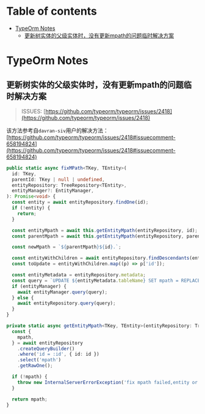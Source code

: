 # Table of contents

- [TypeOrm Notes](#typeorm-notes)
  - [更新树实体的父级实体时，没有更新mpath的问题临时解决方案](更新树实体的父级实体时没有更新mpath的问题临时解决方案)

# TypeOrm Notes

## 更新树实体的父级实体时，没有更新mpath的问题临时解决方案

> ISSUES: [https://github.com/typeorm/typeorm/issues/2418](https://github.com/typeorm/typeorm/issues/2418)

该方法参考自`davran-siv`用户的解决方法：[https://github.com/typeorm/typeorm/issues/2418#issuecomment-658194824](https://github.com/typeorm/typeorm/issues/2418#issuecomment-658194824)

```ts
public static async fixMPath<TKey, TEntity>(
  id: TKey,
  parentId: TKey | null | undefined,
  entityRepository: TreeRepository<TEntity>,
  entityManager?: EntityManager,
): Promise<void> {
  const entity = await entityRepository.findOne(id);
  if (!entity) {
    return;
  }

  const entityMpath = await this.getEntityMpath(entityRepository, id);
  const parentMpath = await this.getEntityMpath(entityRepository, parentId);

  const newMpath = `${parentMpath}${id}.`;

  const entityWithChildren = await entityRepository.findDescendants(entity);
  const toUpdate = entityWithChildren.map((p) => p['id']);

  const entityMetadata = entityRepository.metadata;
  const query = `UPDATE ${entityMetadata.tableName} SET mpath = REPLACE(mpath, '${entityMpath}', '${newMpath}')  WHERE ${entityMetadata.tableName}.id IN (${toUpdate.join(',')})`;
  if (entityManager) {
    await entityManager.query(query);
  } else {
    await entityRepository.query(query);
  }
}

private static async getEntityMpath<TKey, TEntity>(entityRepository: TreeRepository<TEntity>, id: TKey): Promise<string> {
  const {
    mpath,
  } = await entityRepository
    .createQueryBuilder()
    .where('id = :id', { id: id })
    .select('mpath')
    .getRawOne();

  if (!mpath) {
    throw new InternalServerErrorException('fix mpath failed,entity or mpath not found.');
  }

  return mpath;
}
```
